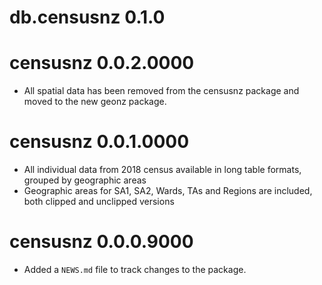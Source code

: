 # db.censusnz 0.1.0

# censusnz 0.0.2.0000

* All spatial data has been removed from the censusnz package and moved to the new geonz package.

# censusnz 0.0.1.0000

* All individual data from 2018 census available in long table formats, grouped by geographic areas
* Geographic areas for SA1, SA2, Wards, TAs and Regions are included, both clipped and unclipped versions

# censusnz 0.0.0.9000

* Added a `NEWS.md` file to track changes to the package.
